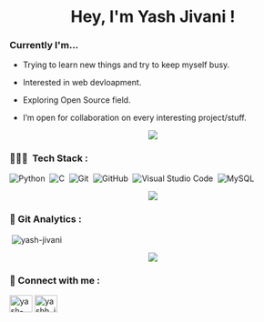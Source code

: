 <h1 align="center">Hey, I'm Yash Jivani ! </h1>

###                      Currently I'm...

 - Trying to learn new things and try to keep myself busy.
 
 - Interested in web devloapment.

 - Exploring Open Source field.
 
 - I’m open for collaboration on every interesting project/stuff.

<p  align="center">
<img src="https://user-images.githubusercontent.com/73097560/115834477-dbab4500-a447-11eb-908a-139a6edaec5c.gif"> 
                  
  <br>




<h3>👨🏻‍💻 &nbsp;Tech Stack :</h3>

<p align="left"> 

 ![Python](https://img.shields.io/badge/-Python-05122A?style=flat&logo=python)&nbsp;
![C](https://img.shields.io/badge/-C-05122A?style=flat&logo=C&logoColor=A8B9CC)&nbsp;
![Git](https://img.shields.io/badge/-Git-05122A?style=flat&logo=git)&nbsp;
![GitHub](https://img.shields.io/badge/-GitHub-05122A?style=flat&logo=github)&nbsp;
![Visual Studio Code](https://img.shields.io/badge/-Visual%20Studio%20Code-05122A?style=flat&logo=visual-studio-code&logoColor=007ACC)&nbsp;
 ![MySQL](https://img.shields.io/badge/-MySQL-000?&logo=mysql&logoColor=FFFFFF)

<p  align="center">
<img src="https://user-images.githubusercontent.com/73097560/115834477-dbab4500-a447-11eb-908a-139a6edaec5c.gif"> 
                  
  <br>
<h3>🤖 Git Analytics :</h3>

<p>&nbsp;<img align="center" src="https://github-readme-stats.vercel.app/api?username=yash-jivani&show_icons=true&locale=en" alt="yash-jivani" /></p>

<p  align="center">
<img src="https://user-images.githubusercontent.com/73097560/115834477-dbab4500-a447-11eb-908a-139a6edaec5c.gif"> 
  
                  
  <br>
<h3 align="left">🔗 Connect with me :</h3>
<p align="left">
<a href="https://linkedin.com/in/yash-jivani-0245ab214" target="blank"><img align="center" src="https://raw.githubusercontent.com/rahuldkjain/github-profile-readme-generator/master/src/images/icons/Social/linked-in-alt.svg" alt="yash-jivani-0245ab214" height="30" width="40" /></a>
<a href="https://instagram.com/yashh_jivanii__" target="blank"><img align="center" src="https://raw.githubusercontent.com/rahuldkjain/github-profile-readme-generator/master/src/images/icons/Social/instagram.svg" alt="yashh_jivanii__" height="30" width="40" /></a>
</p>
